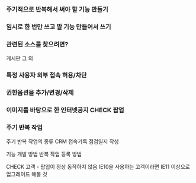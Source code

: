 ### 주기적으로 반복해서 써야 할 기능 만들기

### 임시로 한 번만 쓰고 말 기능 만들어서 쓰기

### 관련된 소스를 찾으려면?
게시판
그 외

### 특정 사용자 외부 접속 허용/차단

### 권한옵션을 추가/변경/삭제

### 이미지를 바탕으로 한 인터넷공지 CHECK 팝업

### 주기 반복 작업
주기 반복 작업의 종류
CRM 접속기록 점검일지 작성

기능 개발 방법
반복 작업 등록 방법




CHECK 고객 - 팝업이 정상 동작하지 않음
IE10을 사용하는 고객이라면 IE11 이상으로 업그레이드 해볼 것
